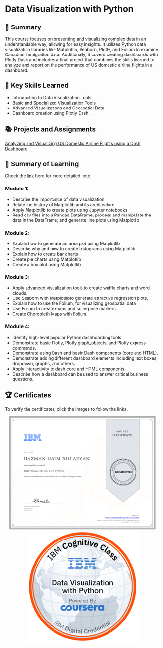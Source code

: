 # Data Visualization with Python
## 📑 Summary
This course focuses on presenting and visualizing complex data in an understandable way, allowing for easy insights. It utilizes Python data visualization libraries like Matplotlib, Seaborn, Plotly, and Folium to examine Canadian immigration data. Additionally, it covers creating dashboards with Plotly Dash and includes a final project that combines the skills learned to analyze and report on the performance of US domestic airline flights in a dashboard.

## 🔑 Key Skills Learned
- Introduction to Data Visualization Tools
- Basic and Specialized Visualization Tools
- Advanced Visualizations and Geospatial Data
- Dashboard creation using Plotly Dash.

## 📚 Projects and Assignments
[Analyzing and Visualizing US Domestic Airline Flights using a Dash Dashboard](https://interactive-us-domestic-flights-dash-demo.onrender.com/)

## 📑 Summary of Learning
Check the [link](https://github.com/HazmanNaim/IBM-Data-Science-Professional-Certificate/blob/1eaf426ce9f930aae5dfc3d2a2e9ffd2cd6b26c4/08.Data%20Visualization%20with%20Python/Note/README.md) here for more detailed note.
### Module 1:
- Describe the importance of data visualization
- Relate the history of Matplotlib and its architecture
- Apply Matplotlib to create plots using Jupyter notebooks
- Read csv files into a Pandas DataFrame; process and manipulate the data in the DataFrame; and generate line plots using Matplotlib

### Module 2:
- Explain how to generate an area plot using Matplotlib
- Describe why and how to create histograms using Matplotlib
- Explain how to create bar charts
- Create pie charts using Matplotlib
- Create a box plot using Matplotlib

### Module 3:
- Apply advanced visualization tools to create waffle charts and word clouds.
- Use Seaborn with Matplotlibto generate attractive regression plots.
- Explain how to use the Folium, for visualizing geospatial data.
- Use Folium to create maps and superpose markers.
- Create Choropleth Maps with Folium.

### Module 4:
- Identify high-level popular Python dashboarding tools.
- Demonstrate basic Plotly, Plotly.graph_objects, and Plotly express commands.
- Demonstrate using Dash and basic Dash components (core and HTML).
- Demonstrate adding different dashboard elements including text boxes, dropdown, graphs, and others.
- Apply interactivity to dash core and HTML components.
- Describe how a dashboard can be used to answer critical business questions.

## 🏆 Certificates 
To verify the certificates, click the images to follow the links.

<p align="middle">
  <a href="https://coursera.org/share/21ca52866107247edf82d2717a04d98c"><img src="https://github.com/HazmanNaim/IBM-Data-Science-Professional-Certificate/blob/282544193332bfc492482be34c222ac0c78d7077/08.Data%20Visualization%20with%20Python/Asset/Coursera%20KQ3RYZA6LNSE-1.png" height="370"></a>
  <a href="https://www.credly.com/go/DOErL9xInR7eIy0L1IMOrg"><img src="https://github.com/HazmanNaim/IBM-Data-Science-Professional-Certificate/blob/282544193332bfc492482be34c222ac0c78d7077/08.Data%20Visualization%20with%20Python/Asset/Data_Visual_w_Python.png" height="370"></a>
</p>
